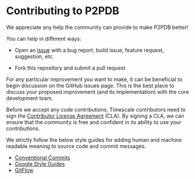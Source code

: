 # Contributing to P2PDB

We appreciate any help the community can provide to make P2PDB better!

You can help in different ways:

* Open an [issue](https://github.com/DSLAM-UMD/P2PDB/issues) with a
  bug report, build issue, feature request, suggestion, etc.

* Fork this repository and submit a pull request

For any particular improvement you want to make, it can be beneficial to
begin discussion on the GitHub issues page. This is the best place to
discuss your proposed improvement (and its implementation) with the core
development team.

Before we accept any code contributions, Timescale contributors need to
sign the [Contributor License Agreement](https://cla-assistant.io/DSLAM-UMD/P2PDB) (CLA). By signing a CLA, we can
ensure that the community is free and confident in its ability to use your
contributions.

We strictly follow the below style guides for adding human and machine readable meaning to source code and commit messages.

- [Conventional Commits](https://www.conventionalcommits.org/en/v1.0.0/)
- [Google Style Guides](http://google.github.io/styleguide/)
- [GitFlow](https://datasift.github.io/gitflow/IntroducingGitFlow.html)

